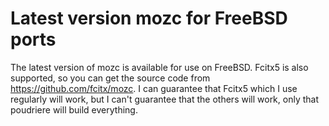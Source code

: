 # Latest version mozc for FreeBSD ports

The latest version of mozc is available for use on FreeBSD.
Fcitx5 is also supported, so you can get the source code from https://github.com/fcitx/mozc.
I can guarantee that Fcitx5 which I use regularly will work,
but I can't guarantee that the others will work,
only that poudriere will build everything.
